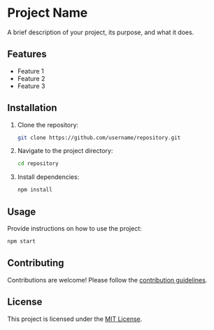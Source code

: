 # Project Name

A brief description of your project, its purpose, and what it does.

## Features

- Feature 1
- Feature 2
- Feature 3

## Installation

1. Clone the repository:
    ```bash
    git clone https://github.com/username/repository.git
    ```
2. Navigate to the project directory:
    ```bash
    cd repository
    ```
3. Install dependencies:
    ```bash
    npm install
    ```

## Usage

Provide instructions on how to use the project:
```bash
npm start
```

## Contributing

Contributions are welcome! Please follow the [contribution guidelines](CONTRIBUTING.md).

## License

This project is licensed under the [MIT License](LICENSE).
